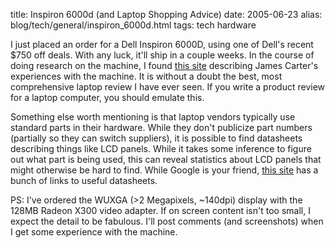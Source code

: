 title: Inspiron 6000d (and Laptop Shopping Advice)
date: 2005-06-23
alias: blog/tech/general/inspiron_6000d.html
tags: tech hardware

I just placed an order for a Dell Inspiron 6000D, using one of
Dell's recent $750 off deals. With any luck, it'll ship in
a couple weeks. In the course of doing research on the
machine, I found  <a href="http://www.math.ucla.edu/~jimc/insp6000/">this
site</a> describing James Carter's experiences with the machine. It
is without a doubt the best, most comprehensive laptop review
I have ever seen. If you write a product review for a laptop computer, 
you should emulate this.

Something else worth mentioning is that laptop vendors typically
use standard parts in their hardware.  While they don't publicize
part numbers (partially so they can switch suppliers), it is possible
to find datasheets describing things like LCD panels. While it
takes some inference to figure out what part is being used, 
this can reveal statistics about LCD panels that might otherwise
be hard to find. While Google is your friend, <a href="http://www.eio.com/datashet.htm">
this site</a> has a bunch of links to useful datasheets.

PS: I've ordered the WUXGA (>2 Megapixels, ~140dpi) display with the
128MB Radeon X300 video adapter. If on screen content isn't too
small, I expect the detail to be fabulous.  I'll post comments
(and screenshots) when I get some experience with the machine.
